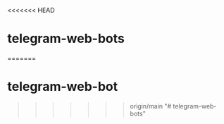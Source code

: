 <<<<<<< HEAD
# telegram-web-bots
=======
# telegram-web-bot
>>>>>>> origin/main
"# telegram-web-bots" 
